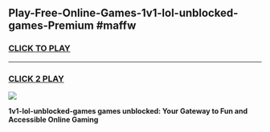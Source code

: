 
## Play-Free-Online-Games-1v1-lol-unblocked-games-Premium #maffw
<h3>
<a href="https://premium.freeplayer.one?title=1v1-lol-unblocked-games&ref=8M">CLICK TO PLAY</a></h3>
<hr>

<h3>
<a href="https://premium.freeplayer.one?title=1v1-lol-unblocked-games&ref=8M">CLICK 2 PLAY</a>
  
</h3>

<a href="https://premium.freeplayer.one?title=1v1-lol-unblocked-games&ref=8M"><img src="https://clearcache.store/games.png"></a>


**1v1-lol-unblocked-games games unblocked: Your Gateway to Fun and Accessible Online Gaming**
